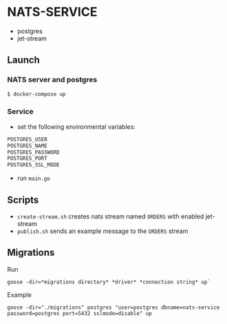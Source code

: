 # NATS-SERVICE
- postgres
- jet-stream

## Launch

### NATS server and postgres
```bash
$ docker-compose up
```

### Service
- set the following environmental variables:
```bash
POSTGRES_USER
POSTGRES_NAME
POSTGRES_PASSWORD
POSTGRES_PORT
POSTGRES_SSL_MODE
```

- run `main.go`

## Scripts

- `create-stream.sh` creates nats stream named `ORDERS` with enabled jet-stream
- `publish.sh` sends an example message to the `ORDERS` stream

## Migrations

Run 
```
goose -dir=*migrations directory* *driver* *connection string* up`
```
Example
```
goose -dir="./migrations" postgres "user=postgres dbname=nats-service password=postgres port=5432 sslmode=disable" up
```